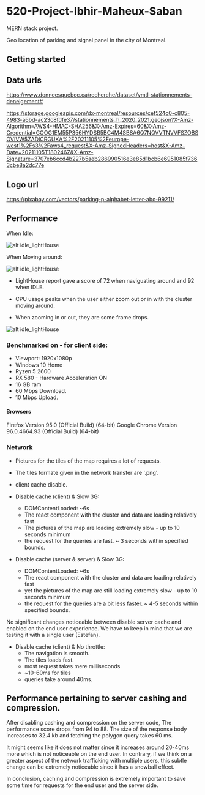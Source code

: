 # 520-Project-Ibhir-Maheux-Saban

MERN stack project.

Geo location of parking and signal panel in the city of Montreal.

## Getting started

## Data urls
https://www.donneesquebec.ca/recherche/dataset/vmtl-stationnements-deneigement#

https://storage.googleapis.com/dx-montreal/resources/cef524c0-c805-4983-a6bd-ac23c8fdfe37/stationnements_h_2020_2021.geojson?X-Amz-Algorithm=AWS4-HMAC-SHA256&X-Amz-Expires=60&X-Amz-Credential=GOOG1EM55P356HYDSB5BC4M4SBSA6Q7NQVVTNVVFSZOBSOVIVW5ZADICRGUKA%2F20211105%2Feurope-west1%2Fs3%2Faws4_request&X-Amz-SignedHeaders=host&X-Amz-Date=20211105T180246Z&X-Amz-Signature=3707eb6ccd4b227b5aeb286990516e3e85d1bcb6e6951085f7363cbe8a2dc77e

## Logo url

https://pixabay.com/vectors/parking-p-alphabet-letter-abc-99211/

## Performance

When Idle:

![alt idle_lightHouse](https://i.imgur.com/yOPvcKW.png)

When Moving around:

![alt idle_lightHouse](https://i.imgur.com/PJj7bSi.png)


* LightHouse report gave a score of 72 when naviguating around and 92 when IDLE.

* CPU usage peaks when the user either zoom out or in with the cluster moving around.

* When zooming in or out, they are some frame drops.

![alt idle_lightHouse](https://i.imgur.com/p4VEw2f.png)

### Benchmarked on - for client side:

* Viewport: 1920x1080p
* Windows 10 Home
* Ryzen 5 2600
* RX 580 - Hardware Acceleration ON
* 16 GB ram
* 60 Mbps Download.
* 10 Mbps Upload.

#### Browsers

Firefox Version 95.0 (Official Build) (64-bit)
Google Chrome Version 96.0.4664.93 (Official Build) (64-bit)

### Network
- Pictures for the tiles of the map requires a lot of requests.
- The tiles formate given in the network transfer are '.png'.

- client cache disable.
- Disable cache (client) & Slow 3G:
	- DOMContentLoaded: ~6s
	- The react component with the cluster and data are loading relatively fast
	- The pictures of the map are loading extremely slow - up to 10 seconds minimum
	- the request for the queries are fast. ~ 3 seconds within specified bounds.

- Disable cache (server & server) & Slow 3G:
	- DOMContentLoaded: ~6s
	- The react component with the cluster and data are loading relatively fast
	- yet the pictures of the map are still loading extremely slow - up to 10 		seconds minimum
	- the request for the queries are a bit less faster. ~ 4-5 seconds within specified bounds.

 No significant changes noticeable between disable server cache and enabled on the end user experience.
We have to keep in mind that we are testing it with a single user (Estefan).

- Disable cache (client) & No throttle:
	- The navigation is smooth.
	- The tiles loads fast.
	- most request takes mere milliseconds 
	- ~10-60ms for tiles
	- queries take around 40ms.

## Performance pertaining to server cashing and compression.
After disabling cashing and compression on the server code, The performance score drops from 94 to 88.
The size of the response body increases to 32.4 kb and fetching the polygon query takes 60 ms.

It might seems like it does not matter since it increases around 20-40ms more which is not noticeable on the end user.
In contrary, if we think on a greater aspect of the network trafficking with multiple users, this subtle change can be extremely noticeable
since it has a snowball effect.

In conclusion, caching and compression is extremely important to save some time for requests for the end user and the server side.
